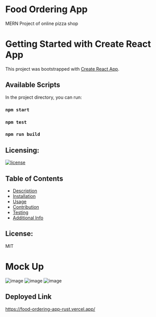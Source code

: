 # Food Ordering App
MERN Project of online pizza shop

# Getting Started with Create React App
This project was bootstrapped with [Create React App](https://github.com/facebook/create-react-app).

## Available Scripts
In the project directory, you can run:

### `npm start`
### `npm test`
### `npm run build`

## Licensing:
[![license](https://img.shields.io/badge/license-MIT-blue)](https://shields.io)
## Table of Contents 
- [Description](#description)
- [Installation](#installation)
- [Usage](#usage)
- [Contribution](#contribution)
- [Testing](#testing)
- [Additional Info](#additional-info)

## License:
MIT

# Mock Up
![image](https://github.com/DariaBatiuk/Food-Ordering-App/assets/83068010/e48d21f3-c833-4509-99ae-c5f70dba9b62)
![image](https://github.com/DariaBatiuk/Food-Ordering-App/assets/83068010/937ab284-665d-4232-a25c-daa7b9d6ce84)
![image](https://github.com/DariaBatiuk/Food-Ordering-App/assets/83068010/1389ac7c-a522-4142-85d6-3e6045c7581a)


## Deployed Link
https://food-ordering-app-rust.vercel.app/


